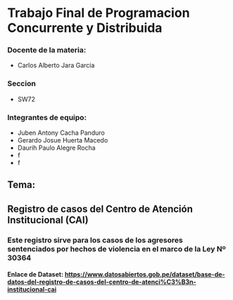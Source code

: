 # Trabajo Final de Programacion Concurrente y Distribuida

### Docente de la materia:

* Carlos Alberto Jara Garcia

### Seccion

* SW72

### Integrantes de equipo:

* Juben Antony Cacha Panduro
* Gerardo Josue Huerta Macedo
* Daurih Paulo Alegre Rocha
* f
* f

## Tema:
## Registro de casos del Centro de Atención Institucional (CAI)
### Este registro sirve para los casos de los agresores sentenciados por hechos de violencia en el marco de la Ley Nº 30364

#### Enlace de Dataset: https://www.datosabiertos.gob.pe/dataset/base-de-datos-del-registro-de-casos-del-centro-de-atenci%C3%B3n-institucional-cai

